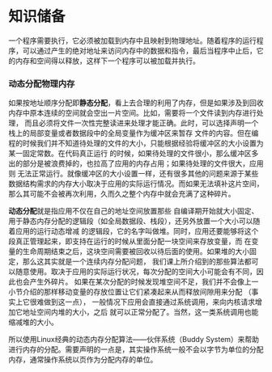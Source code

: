 # 知识储备

一个程序需要执行，它必须被加载到内存中且映射到物理地址。随着程序的运行程序，可以通过产生的绝对地址来访问内存中的数据和指令，最后当程序中止后，它的内存和空间得以释放，这样下一个程序可以被加载并执行。

### 动态分配物理内存

如果按地址顺序分配即**静态分配**，看上去合理的利用了内存，但是如果涉及到回收内存中原本连续的空间就会空出一片空间。比如，需要将一个文件读到内存进行处理， 而且必须将文件一次性完整读进来处理才能正确。此时，可以选择声明一个栈上的局部变量或者数据段中的全局变量作为缓冲区来暂存 文件的内容。但在编程的时候我们并不知道待处理的文件的大小，只能根据经验将缓冲区的大小设置为某一固定常数。在代码真正运行 的时候，如果待处理的文件很小，那么缓冲区多出的部分是被浪费掉的，也拉高了应用的内存占用；如果待处理的文件很大，应用则 无法正常运行。就像缓冲区的大小设置一样，还有很多其他的问题来源于某些数据结构需求的内存大小取决于应用的实际运行情况。而如果无法填补这片空间，那么其可能不会被再次利用，久而久之整个内存中就会充满了这种碎片。

**动态分配**就是指应用不仅在自己的地址空间放置那些 自编译期开始就大小固定、用于静态内存分配的逻辑段（如全局数据段、栈段），还另外放置一个大小可以随着应用的运行动态增减 的逻辑段，它的名字叫做堆。同时，应用还要能够将这个段真正管理起来，即支持在运行的时候从里面分配一块空间来存放变量，而 在变量的生命周期结束之后，这块空间需要被回收以待后面的使用。如果堆的大小固定，那么这其实就是一个连续内存分配问题， 我们课上所介绍到的那些算法都可以随意使用。取决于应用的实际运行状况，每次分配的空间大小可能会有不同，因此也会产生外碎片。 如果在某次分配的时候发现堆空间不足，我们并不会像上一小节介绍的那样移动变量的存放位置让它们紧凑起来从而释放间隙用来分配 （事实上它很难做到这一点）， 一般情况下应用会直接通过系统调用，来向内核请求增加它地址空间内堆的大小，之后 就可以正常分配了。当然，这一类系统调用也能缩减堆的大小。

所以使用Linux经典的动态内存分配算法——伙伴系统（Buddy System）来帮助进行内存的分配。需要声明的一点是，其实操作系统一般不会以字节为单位的分配内存，通常操作系统以页作为分配内存的单位。
